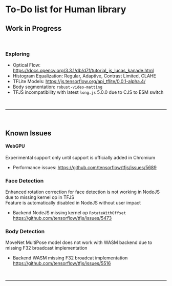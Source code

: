 # To-Do list for Human library

## Work in Progress

<br>

### Exploring

- Optical Flow: <https://docs.opencv.org/3.3.1/db/d7f/tutorial_js_lucas_kanade.html>
- Histogram Equalization: Regular, Adaptive, Contrast Limited, CLAHE
- TFLite Models: <https://js.tensorflow.org/api_tflite/0.0.1-alpha.4/>
- Body segmentation: `robust-video-matting`
- TFJS incompatibility with latest `long.js` 5.0.0 due to CJS to ESM switch

<br><hr><br>

## Known Issues

#### WebGPU

Experimental support only until support is officially added in Chromium
- Performance issues:
  <https://github.com/tensorflow/tfjs/issues/5689>

### Face Detection

Enhanced rotation correction for face detection is not working in NodeJS due to missing kernel op in TFJS  
Feature is automatically disabled in NodeJS without user impact  

- Backend NodeJS missing kernel op `RotateWithOffset`  
  <https://github.com/tensorflow/tfjs/issues/5473>  

### Body Detection

MoveNet MultiPose model does not work with WASM backend due to missing F32 broadcast implementation

- Backend WASM missing F32 broadcat implementation  
  <https://github.com/tensorflow/tfjs/issues/5516>  

<br><hr><br>
